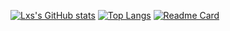 [![Lxs's GitHub stats](https://github-readme-stats.vercel.app/api?username=lxs06&show_icons=true&theme=transparent)](https://github.com/anuraghazra/github-readme-stats) [![Top Langs](https://github-readme-stats.vercel.app/api/top-langs/?username=lxs06&theme=transparent)](https://github.com/anuraghazra/github-readme-stats)
[![Readme Card](https://github-readme-stats.vercel.app/api/pin/?username=lxs06&repo=Solid_Engine)](https://github.com/anuraghazra/github-readme-stats)


<!--
**Lxs06/Lxs06** is a ✨ _special_ ✨ repository because its `README.md` (this file) appears on your GitHub profile.

Here are some ideas to get you started:

- 🔭 I’m currently working on ...
- 🌱 I’m currently learning ...
- 👯 I’m looking to collaborate on ...
- 🤔 I’m looking for help with ...
- 💬 Ask me about ...
- 📫 How to reach me: ...
- 😄 Pronouns: ...
- ⚡ Fun fact: ...
-->

